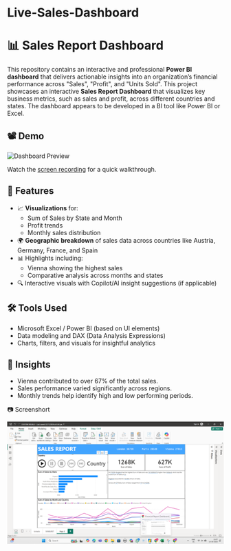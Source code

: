 # Live-Sales-Dashboard

# 📊 Sales Report Dashboard

This repository contains an interactive and professional **Power BI dashboard** that delivers actionable insights into an organization’s financial performance across "Sales", "Profit", and "Units Sold".
This project showcases an interactive **Sales Report Dashboard** that visualizes key business metrics, such as sales and profit, across different countries and states. The dashboard appears to be developed in a BI tool like Power BI or Excel.

## 📽️ Demo

![Dashboard Preview](frames/frame_1.png)

Watch the [screen recording](./Screen%20Recording%202025-05-13%20205314.mp4) for a quick walkthrough.

## 📌 Features

- 📈 **Visualizations** for:
  - Sum of Sales by State and Month
  - Profit trends
  - Monthly sales distribution
- 🌍 **Geographic breakdown** of sales data across countries like Austria, Germany, France, and Spain
- 📊 Highlights including:
  - Vienna showing the highest sales
  - Comparative analysis across months and states
- 🔍 Interactive visuals with Copilot/AI insight suggestions (if applicable)

## 🛠️ Tools Used

- Microsoft Excel / Power BI (based on UI elements)
- Data modeling and DAX (Data Analysis Expressions)
- Charts, filters, and visuals for insightful analytics

## 🧠 Insights

- Vienna contributed to over 67% of the total sales.
- Sales performance varied significantly across regions.
- Monthly trends help identify high and low performing periods.

 📷 Screenshort

 ![dashboard screenshot](https://github.com/Jadhavswarup/Live-Sales-Dashboard/blob/main/Screenshot%20(9).png)
